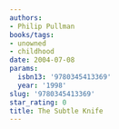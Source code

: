 ```yaml
---
authors:
- Philip Pullman
books/tags:
- unowned
- childhood
date: 2004-07-08
params:
  isbn13: '9780345413369'
  year: '1998'
slug: '9780345413369'
star_rating: 0
title: The Subtle Knife
---
```


<!--more-->